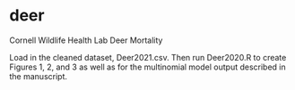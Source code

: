 # deer
Cornell Wildlife Health Lab Deer Mortality

Load in the cleaned dataset, Deer2021.csv. Then run Deer2020.R to create Figures 1, 2, and 3 as well as for the multinomial model output described in the manuscript. 
